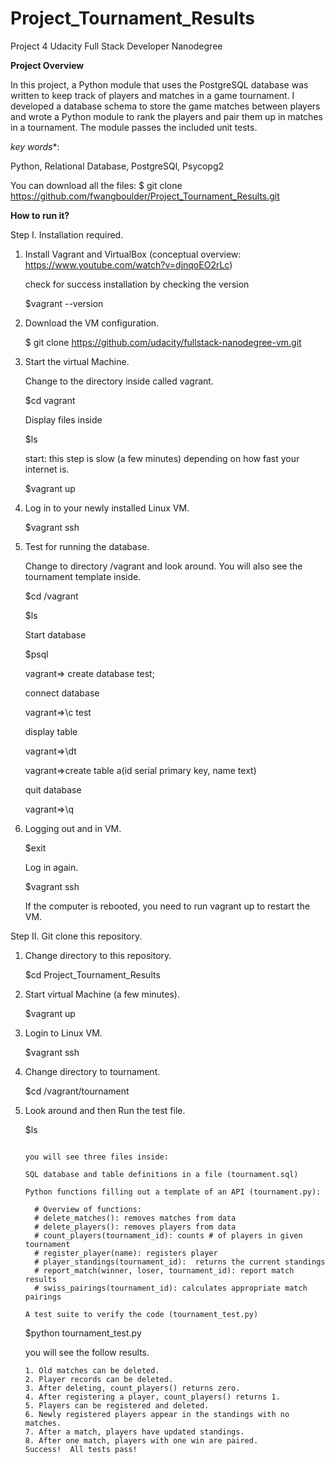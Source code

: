 # Project_Tournament_Results
Project 4 Udacity Full Stack Developer Nanodegree

**Project Overview**

In this project, a Python module that uses the PostgreSQL database was written to
keep track of players and matches in a game tournament. I developed a database
schema to store the game matches between players and wrote a Python module to
rank the players and pair them up in matches in a tournament.
The module passes the included unit tests.

*key words**:

Python, Relational Database, PostgreSQl, Psycopg2

You can download all the files: $ git clone https://github.com/fwangboulder/Project_Tournament_Results.git

**How to run it?**


Step I. Installation required.

1. Install Vagrant and VirtualBox (conceptual overview: https://www.youtube.com/watch?v=djnqoEO2rLc)

    check for success installation by checking the version

    $vagrant --version

2. Download the VM configuration.

    $ git clone https://github.com/udacity/fullstack-nanodegree-vm.git

3. Start the virtual Machine.

    Change to the directory inside called vagrant.

    $cd vagrant

    Display files inside

    $ls

    start: this step is slow (a few minutes) depending on how fast your internet is.

    $vagrant up

4. Log in to your newly installed Linux VM.

    $vagrant ssh

5. Test for running the database.

    Change to directory /vagrant and look around. You will also see the tournament template inside.

    $cd /vagrant

    $ls

    Start database

    $psql

    vagrant=> create database test;

    connect database

    vagrant=>\c test

    display table

    vagrant=>\dt

    vagrant=>create table a(id serial primary key, name text)

    quit database

    vagrant=>\q

6. Logging out and in VM.

    $exit

    Log in again.

    $vagrant ssh

    If the computer is rebooted, you need to run vagrant up to restart the VM.

Step II. Git clone this repository.

1. Change directory to this repository.

    $cd Project_Tournament_Results

2. Start virtual Machine (a few minutes).

    $vagrant up

3. Login to Linux VM.

    $vagrant ssh

4. Change directory to tournament.

    $cd /vagrant/tournament

5. Look around and then Run the test file.

    $ls

    ```

    you will see three files inside:

    SQL database and table definitions in a file (tournament.sql)

    Python functions filling out a template of an API (tournament.py):

      # Overview of functions:
      # delete_matches(): removes matches from data
      # delete_players(): removes players from data
      # count_players(tournament_id): counts # of players in given tournament
      # register_player(name): registers player
      # player_standings(tournament_id):  returns the current standings
      # report_match(winner, loser, tournament_id): report match results
      # swiss_pairings(tournament_id): calculates appropriate match pairings

    A test suite to verify the code (tournament_test.py)

    ```

    $python tournament_test.py

    you will see the follow results.

      ```
      1. Old matches can be deleted.
      2. Player records can be deleted.
      3. After deleting, count_players() returns zero.
      4. After registering a player, count_players() returns 1.
      5. Players can be registered and deleted.
      6. Newly registered players appear in the standings with no matches.
      7. After a match, players have updated standings.
      8. After one match, players with one win are paired.
      Success!  All tests pass!

      ```
